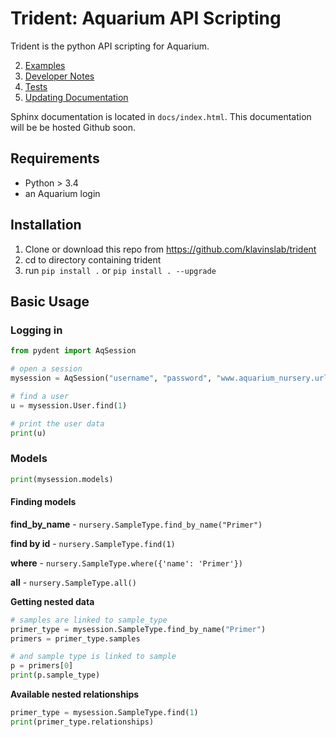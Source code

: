 # Trident: Aquarium API Scripting

Trident is the python API scripting for Aquarium.

2. [Examples](Examples.md)
3. [Developer Notes](DeveloperNotes.md)
3. [Tests](Tests.md)
4. [Updating Documentation](CreatingDocs.md)

Sphinx documentation is located in `docs/index.html`. This documentation will be be hosted Github soon.

## Requirements

* Python > 3.4
* an Aquarium login

## Installation

1. Clone or download this repo from https://github.com/klavinslab/trident
2. cd to directory containing trident
3. run `pip install .` or `pip install . --upgrade`

## Basic Usage

### Logging in
```python
from pydent import AqSession

# open a session
mysession = AqSession("username", "password", "www.aquarium_nursery.url")

# find a user
u = mysession.User.find(1)

# print the user data
print(u)
```

### Models
```python
print(mysession.models)
```

#### Finding models

**find_by_name** - `nursery.SampleType.find_by_name("Primer")`

**find by id** - `nursery.SampleType.find(1)`

**where** - `nursery.SampleType.where({'name': 'Primer'})`

**all** - `nursery.SampleType.all()`


**Getting nested data**
```python
# samples are linked to sample_type
primer_type = mysession.SampleType.find_by_name("Primer")
primers = primer_type.samples

# and sample type is linked to sample
p = primers[0]
print(p.sample_type)
```

**Available nested relationships**
```python
primer_type = mysession.SampleType.find(1)
print(primer_type.relationships)
```
